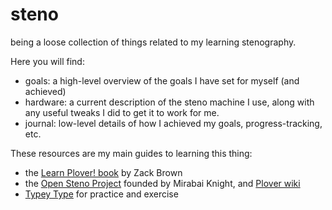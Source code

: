 # steno

being a loose collection of things related to my learning stenography.

Here you will find:

- goals: a high-level overview of the goals I have set for myself (and achieved)
- hardware: a current description of the steno machine I use, along with any
    useful tweaks I did to get it to work for me.
- journal: low-level details of how I achieved my goals, progress-tracking, etc.

These resources are my main guides to learning this thing:

- the [Learn Plover! book](https://sites.google.com/site/learnplover/) by Zack Brown
- the [Open Steno Project](http://www.openstenoproject.org/) founded by Mirabai Knight, and [Plover wiki](https://github.com/openstenoproject/plover/wiki)
- [Typey Type](https://didoesdigital.com/typey-type/) for practice and exercise
